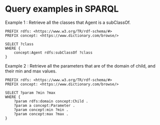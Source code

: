 # Query examples in SPARQL
Example 1 : Retrieve all the classes that Agent is a subClassOf.
```
PREFIX rdfs: <https://www.w3.org/TR/rdf-schema/#>
PREFIX concept: <https://www.dictionary.com/browse/>

SELECT ?class
WHERE {
    concept:Agent rdfs:subClassOf ?class
}
```
Example 2 : Retrieve all the parameters that are of the domain of child, and their min and max values.
```
PREFIX rdfs: <https://www.w3.org/TR/rdf-schema/#>
PREFIX concept: <https://www.dictionary.com/browse/>

SELECT ?param ?min ?max
WHERE {
    ?param rdfs:domain concept:Child .
    ?param a concept:Parameter .
    ?param concept:min ?min .
    ?param concept:max ?max .
}
```